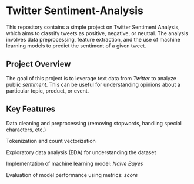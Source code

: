 # Twitter Sentiment-Analysis

This repository contains a simple project on Twitter Sentiment Analysis, which aims to classify tweets as positive, negative, or neutral. The analysis involves data preprocessing, feature extraction, and the use of machine learning models to predict the sentiment of a given tweet.

## Project Overview

The goal of this project is to leverage text data from *Twitter* to analyze public *sentiment*. This can be useful for understanding opinions about a particular topic, product, or event.

## Key Features

Data cleaning and preprocessing (removing stopwords, handling special characters, etc.)

Tokenization and count vectorization

Exploratory data analysis (EDA) for understanding the dataset

Implementation of machine learning model: *Naive Bayes*

Evaluation of model performance using metrics: *score*
